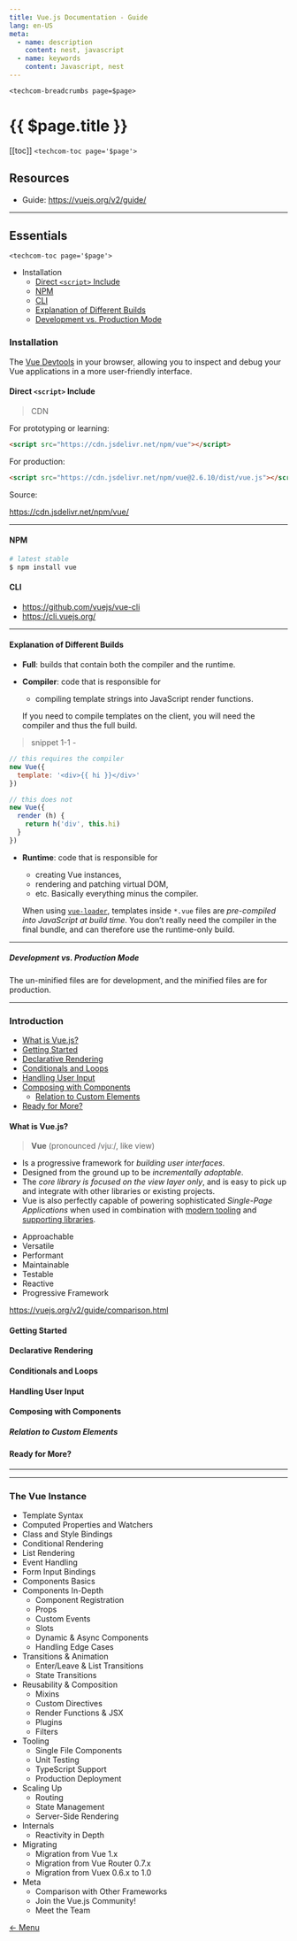 ```yaml
---
title: Vue.js Documentation - Guide
lang: en-US
meta:
  - name: description
    content: nest, javascript
  - name: keywords
    content: Javascript, nest
---
```


`<techcom-breadcrumbs page=$page>`

# {{ $page.title }}

[[toc]]
`<techcom-toc page='$page'>`

## Resources

- Guide: <https://vuejs.org/v2/guide/>

---

## Essentials

`<techcom-toc page='$page'>`
- Installation
  - [Direct `<script>` Include](/documentation/programming/javascript/vuejs/guide.html#direct-script-include)
  - [NPM](/documentation/programming/javascript/vuejs/guide.html#npm)
  - [CLI](/documentation/programming/javascript/vuejs/guide.html#cli)
  - [Explanation of Different Builds](/documentation/programming/javascript/vuejs/guide.html#explanation-of-different-builds)
  - [Development vs. Production Mode](/documentation/programming/javascript/vuejs/guide.html#development-vs-production-mode)

### Installation

 The [Vue Devtools](https://github.com/vuejs/vue-devtools#vue-devtools) in your browser, allowing you to inspect and debug your Vue applications in a more user-friendly interface.

#### Direct `<script>` Include

> CDN

For prototyping or learning:

```html
<script src="https://cdn.jsdelivr.net/npm/vue"></script>
```

For production:

```html
<script src="https://cdn.jsdelivr.net/npm/vue@2.6.10/dist/vue.js"></script>
```

Source:

<https://cdn.jsdelivr.net/npm/vue/>

---

#### NPM

```bash
# latest stable
$ npm install vue
```

#### CLI

- <https://github.com/vuejs/vue-cli>
- <https://cli.vuejs.org/>

---

#### Explanation of Different Builds

- __Full__: builds that contain both the compiler and the runtime.
- __Compiler__: code that is responsible for
  - compiling template strings into JavaScript render functions.

  If you need to compile templates on the client, you will need the compiler and thus the full build.

> snippet 1-1 -

```javascript
// this requires the compiler
new Vue({
  template: '<div>{{ hi }}</div>'
})

// this does not
new Vue({
  render (h) {
    return h('div', this.hi)
  }
})
```
- __Runtime__: code that is responsible for
  - creating Vue instances,
  - rendering and patching virtual DOM,
  - etc. Basically everything minus the compiler.

  When using [`vue-loader`](https://vue-loader.vuejs.org/#what-is-vue-loader), templates inside `*.vue` files are _pre-compiled into JavaScript at build time_. You don’t really need the compiler in the final bundle, and can therefore use the runtime-only build.

---

##### Development vs. Production Mode

The un-minified files are for development, and the minified files are for production.

---

### Introduction

- [What is Vue.js?](documentation/programming/javascript/vuejs/guide.html#what-is-vue-js)
- [Getting Started](/documentation/programming/javascript/vuejs/guide.html#getting-started)
- [Declarative Rendering](/documentation/programming/javascript/vuejs/guide.html#declarative-rendering)
- [Conditionals and Loops](/documentation/programming/javascript/vuejs/guide.html#conditionals-and-loops)
- [Handling User Input](/documentation/programming/javascript/vuejs/guide.html#handling-user-input)
- [Composing with Components](/documentation/programming/javascript/vuejs/guide.html#composing-with-components)
  - [Relation to Custom Elements](/documentation/programming/javascript/vuejs/guide.html#relation-to-custom-elements)
- [Ready for More?](/documentation/programming/javascript/vuejs/guide.html#ready-for-more)

#### What is Vue.js?

> __Vue__ (pronounced /vjuː/, like view)

- Is a progressive framework for _building user interfaces_.
- Designed from the ground up to be _incrementally adoptable_.
- The _core library is focused on the view layer only_, and is easy to pick up and integrate with other libraries or existing projects.
- Vue is also perfectly capable of powering sophisticated _Single-Page Applications_ when used in combination with [modern tooling](https://vuejs.org/v2/guide/single-file-components.html) and [supporting libraries](https://github.com/vuejs/awesome-vue#components--libraries).

* Approachable
* Versatile
* Performant
* Maintainable
* Testable
* Reactive
* Progressive Framework

<https://vuejs.org/v2/guide/comparison.html>

#### Getting Started

#### Declarative Rendering



#### Conditionals and Loops
#### Handling User Input
#### Composing with Components
##### Relation to Custom Elements
#### Ready for More?

---

<!-- {{$page}} -->

-----

### The Vue Instance
  - Template Syntax
  - Computed Properties and Watchers
  - Class and Style Bindings
  - Conditional Rendering
  - List Rendering
  - Event Handling
  - Form Input Bindings
  - Components Basics
- Components In-Depth
  - Component Registration
  - Props
  - Custom Events
  - Slots
  - Dynamic & Async Components
  - Handling Edge Cases
- Transitions & Animation
  - Enter/Leave & List Transitions
  - State Transitions
- Reusability & Composition
  - Mixins
  - Custom Directives
  - Render Functions & JSX
  - Plugins
  - Filters
- Tooling
  - Single File Components
  - Unit Testing
  - TypeScript Support
  - Production Deployment
- Scaling Up
  - Routing
  - State Management
  - Server-Side Rendering
- Internals
  - Reactivity in Depth
- Migrating
  - Migration from Vue 1.x
  - Migration from Vue Router 0.7.x
  - Migration from Vuex 0.6.x to 1.0
- Meta
  - Comparison with Other Frameworks
  - Join the Vue.js Community!
  - Meet the Team

[&#8592; Menu](/menu/)
